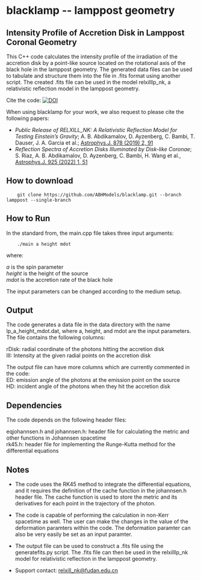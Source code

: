 # blacklamp -- lamppost geometry 

## Intensity Profile of Accretion Disk in Lamppost Coronal Geometry

This C++ code calculates the intensity profile of the irradiation of the accretion disk by a point-like source located on the rotational axis of the black hole in the lamppost geometry. The generated data files can be used to tabulate and structure them into the file in .fits format using another script. The created .fits file can be used in the model relxilllp_nk, a relativistic reflection model in the lamppost geometry.  

Cite the code: [![DOI](https://zenodo.org/badge/652944013.svg)](https://zenodo.org/doi/10.5281/zenodo.10673756)
  
When using blacklamp for your work, we also request to please cite the following papers:
* _Public Release of RELXILL_NK: A Relativistic Reflection Model for Testing Einstein’s Gravity_; A. B. Abdikamalov, D. Ayzenberg, C. Bambi, T. Dauser, J. A. Garcia et al.; [Astrophys.J. 878 (2019) 2, 91](https://doi.org/10.3847/1538-4357/ab1f89)
* _Reflection Spectra of Accretion Disks Illuminated by Disk-like Coronae_; S. Riaz, A. B. Abdikamalov, D. Ayzenberg, C. Bambi, H. Wang et al., [Astrophys.J. 925 (2022) 1, 51](https://doi.org/10.3847/1538-4357/ac3827)

## How to download

        git clone https://github.com/ABHModels/blacklamp.git --branch lamppost --single-branch
  
## How to Run

In the standard from, the main.cpp file takes three input arguments:

        ./main a height mdot

where:

_a_ is the spin parameter  
_height_ is the height of the source  
_mdot_ is the accretion rate of the black hole  

The input parameters can be changed according to the medium setup.

## Output

The code generates a data file in the data directory with the name lp_a_height_mdot.dat, where a, height, and mdot are the input parameters. The file contains the following columns:  

rDisk: radial coordinate of the photons hitting the accretion disk  
III: Intensity at the given radial points on the accretion disk  
    
The output file can have more columns which are currently commented in the code:    
ED: emission angle of the photons at the emission point on the source  
HD: incident angle of the photons when they hit the accretion disk  

## Dependencies

The code depends on the following header files:  

eqjohannsen.h and johannsen.h: header file for calculating the metric  and other functions in Johannsen spacetime  
rk45.h: header file for implementing the Runge-Kutta method for the differential equations  

## Notes

* The code uses the RK45 method to integrate the differential equations, and it requires the definition of the cache function in the johannsen.h header file. The cache function is used to store the metric and its derivatives for each point in the trajectory of the photon.

* The code is capable of performing the calculation in non-Kerr spacetime as well. The user can make the changes in the value of the deformation paramters within the code. The deformation paramter can also be very easily be set as an input paramter.

* The output file can be used to construct a .fits file using the generatefits.py script. The .fits file can then be used in the relxilllp_nk model for relativistic reflection in the lamppost geometry.  

* Support contact: <relxill_nk@fudan.edu.cn>
